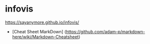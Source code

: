 # infovis

https://sayanymore.github.io/infovis/

* [Cheat Sheet MarkDown] (https://github.com/adam-p/markdown-here/wiki/Markdown-Cheatsheet)
